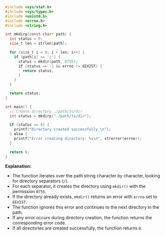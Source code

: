 ```c
#include <sys/stat.h>
#include <sys/types.h>
#include <unistd.h>
#include <errno.h>
#include <string.h>

int mkdirp(const char* path) {
  int status = 0;
  size_t len = strlen(path);

  for (size_t i = 0; i < len; i++) {
    if (path[i] == '/') {
      status = mkdir(path, 0755);
      if (status == -1 && errno != EEXIST) {
        return status;
      }
    }
  }

  return status;
}

int main() {
  // Create directory ./path/to/dir
  int status = mkdirp("./path/to/dir");

  if (status == 0) {
    printf("Directory created successfully.\n");
  } else {
    printf("Error creating directory: %s\n", strerror(errno));
  }

  return 0;
}
```

**Explanation:**

* The function iterates over the path string character by character, looking for directory separators (`/`).
* For each separator, it creates the directory using `mkdir()` with the permission `0755`.
* If the directory already exists, `mkdir()` returns an error with `errno` set to `EEXIST`.
* The function ignores this error and continues to the next directory in the path.
* If any error occurs during directory creation, the function returns the corresponding error code.
* If all directories are created successfully, the function returns `0`.
